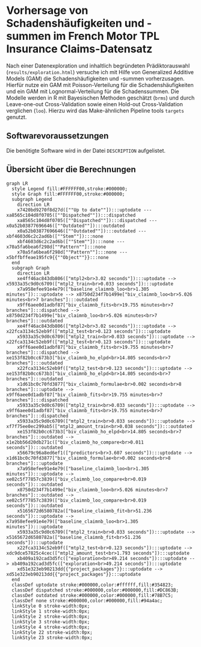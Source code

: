 
# Vorhersage von Schadenshäufigkeiten und -summen im French Motor TPL Insurance Claims-Datensatz

Nach einer Datenexploration und inhaltlich begründeten Prädiktorauswahl
(`results/exploration.html`) versuche ich mit Hilfe von Generalized
Additive Models (GAM) die Schadenshäufigkeiten und -summen
vorherzusagen. Hierfür nutze ein GAM mit Poisson-Verteilung für die
Schadenshäufigkeiten und ein GAM mit Lognormal-Verteilung für die
Schadenssummen. Die Modelle werden in R mit Bayesischen Methoden
geschätzt (`brms`) und durch Leave-one-out Cross-Validation sowie einen
Hold-out Cross-Validation verglichen (`loo`). Hierzu wird das
Make-ähnlichen Pipeline tools `targets` genutzt.

## Softwarevoraussetzungen

Die benötigte Software wird in der Datei `DESCRIPTION` aufgelistet.

## Übersicht über die Berechnungen

``` mermaid
graph LR
  style Legend fill:#FFFFFF00,stroke:#000000;
  style Graph fill:#FFFFFF00,stroke:#000000;
  subgraph Legend
    direction LR
    x7420bd9270f8d27d([""Up to date""]):::uptodate --- xa8565c104d8f0705([""Dispatched""]):::dispatched
    xa8565c104d8f0705([""Dispatched""]):::dispatched --- x0a52b03877696646([""Outdated""]):::outdated
    x0a52b03877696646([""Outdated""]):::outdated --- xbf4603d6c2c2ad6b([""Stem""]):::none
    xbf4603d6c2c2ad6b([""Stem""]):::none --- x70a5fa6bea6f298d[""Pattern""]:::none
    x70a5fa6bea6f298d[""Pattern""]:::none --- x5bffbffeae195fc9{{""Object""}}:::none
  end
  subgraph Graph
    direction LR
    xe4ff46ac843db806(["mtpl2<br>3.02 seconds"]):::uptodate --> x5933a35c9d0c6709(["mtpl2_train<br>0.033 seconds"]):::uptodate
    x7a958efee91e4e79(["baseline_claimnb_loo<br>1.305 minutes"]):::uptodate --> x8750d234f7b1499e["biv_claimnb_loo<br>5.026 minutes<br>7 branches"]:::outdated
    x9ff6aee0d1adbf87["biv_claimnb_fits<br>19.755 minutes<br>7 branches"]:::dispatched --> x8750d234f7b1499e["biv_claimnb_loo<br>5.026 minutes<br>7 branches"]:::outdated
    xe4ff46ac843db806(["mtpl2<br>3.02 seconds"]):::uptodate --> x22fca3134c52eb9f(["mtpl2_test<br>0.123 seconds"]):::uptodate
    x5933a35c9d0c6709(["mtpl2_train<br>0.033 seconds"]):::uptodate --> x22fca3134c52eb9f(["mtpl2_test<br>0.123 seconds"]):::uptodate
    x9ff6aee0d1adbf87["biv_claimnb_fits<br>19.755 minutes<br>7 branches"]:::dispatched --> xe153f82b0cc673b3["biv_claimnb_ho_elpd<br>14.805 seconds<br>7 branches"]:::outdated
    x22fca3134c52eb9f(["mtpl2_test<br>0.123 seconds"]):::uptodate --> xe153f82b0cc673b3["biv_claimnb_ho_elpd<br>14.805 seconds<br>7 branches"]:::outdated
    x1d61bc0c70fd3877["biv_claimnb_formulae<br>0.002 seconds<br>8 branches"]:::uptodate --> x9ff6aee0d1adbf87["biv_claimnb_fits<br>19.755 minutes<br>7 branches"]:::dispatched
    x5933a35c9d0c6709(["mtpl2_train<br>0.033 seconds"]):::uptodate --> x9ff6aee0d1adbf87["biv_claimnb_fits<br>19.755 minutes<br>7 branches"]:::dispatched
    x5933a35c9d0c6709(["mtpl2_train<br>0.033 seconds"]):::uptodate --> xf7f75ee0ec299ab5(["mtpl2_amount_train<br>0.038 seconds"]):::outdated
    xe153f82b0cc673b3["biv_claimnb_ho_elpd<br>14.805 seconds<br>7 branches"]:::outdated --> x1e2bb56d20db271c(["biv_claimnb_ho_compare<br>0.011 seconds"]):::outdated
    x56679c96a8ed6ef1(["predictors<br>3.607 seconds"]):::uptodate --> x1d61bc0c70fd3877["biv_claimnb_formulae<br>0.002 seconds<br>8 branches"]:::uptodate
    x7a958efee91e4e79(["baseline_claimnb_loo<br>1.305 minutes"]):::uptodate --> xe02c5f77857c3839(["biv_claimnb_loo_compare<br>0.019 seconds"]):::outdated
    x8750d234f7b1499e["biv_claimnb_loo<br>5.026 minutes<br>7 branches"]:::outdated --> xe02c5f77857c3839(["biv_claimnb_loo_compare<br>0.019 seconds"]):::outdated
    x5165672d6580782a(["baseline_claimnb_fit<br>51.236 seconds"]):::uptodate --> x7a958efee91e4e79(["baseline_claimnb_loo<br>1.305 minutes"]):::uptodate
    x5933a35c9d0c6709(["mtpl2_train<br>0.033 seconds"]):::uptodate --> x5165672d6580782a(["baseline_claimnb_fit<br>51.236 seconds"]):::uptodate
    x22fca3134c52eb9f(["mtpl2_test<br>0.123 seconds"]):::uptodate --> xdc9dce57825c4cec(["mtpl2_amount_test<br>1.793 seconds"]):::uptodate
    xb409a192cad3d5fc(["exploration<br>49.214 seconds"]):::uptodate --> xb409a192cad3d5fc(["exploration<br>49.214 seconds"]):::uptodate
    xd51e323eb90213dd{{"project_packages"}}:::uptodate --> xd51e323eb90213dd{{"project_packages"}}:::uptodate
  end
  classDef uptodate stroke:#000000,color:#ffffff,fill:#354823;
  classDef dispatched stroke:#000000,color:#000000,fill:#DC863B;
  classDef outdated stroke:#000000,color:#000000,fill:#78B7C5;
  classDef none stroke:#000000,color:#000000,fill:#94a4ac;
  linkStyle 0 stroke-width:0px;
  linkStyle 1 stroke-width:0px;
  linkStyle 2 stroke-width:0px;
  linkStyle 3 stroke-width:0px;
  linkStyle 4 stroke-width:0px;
  linkStyle 22 stroke-width:0px;
  linkStyle 23 stroke-width:0px;
```
